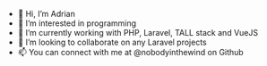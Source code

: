 - 👋 Hi, I’m Adrian
- 👀 I’m interested in programming
- 🌱 I’m currently working with PHP, Laravel, TALL stack and VueJS
- 💞️ I’m looking to collaborate on any Laravel projects
- 📫 You can connect with me at @nobodyinthewind on Github

